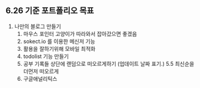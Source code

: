 ## 6.26 기준 포트폴리오 목표 ##
1. 나만의 블로그 만들기
    1. 마우스 포인터 고양이가 따라와서 잡아갔으면 좋겠음
    2. sokect.io 를 이용한 메신저 기능
    3. 활용을 잘하기위해 모바일 최적화
    4. todolist 기능 만들기
    5. 공부 기록들 상단에 랜덤으로 떠오르게하기 (업데이트 날짜 표기.)
     5.5 최신순을 더먼저 떠오르게 
    6. 구글애널리틱스